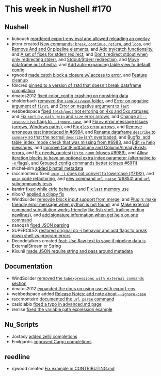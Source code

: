 # This week in Nushell #170


## Nushell


- kubouch [reordered export-env eval and allowed reloading an overlay](https://github.com/nushell/nushell/pull/7231)
- jntrnr created [New commands: `break`, `continue`, `return`, and `loop`](https://github.com/nushell/nushell/pull/7230), and [Remove And and Or pipeline elements](https://github.com/nushell/nushell/pull/7229), and [Add try/catch functionality](https://github.com/nushell/nushell/pull/7221), and [A set of fixes for stderr redirect](https://github.com/nushell/nushell/pull/7219), and [Don't redirect stdout when only redirecting stderr](https://github.com/nushell/nushell/pull/7206), and [Stdout/Stderr redirection](https://github.com/nushell/nushell/pull/7185), and [Move dataframe out of extra](https://github.com/nushell/nushell/pull/7180), and [Add auto-expanding table view to default config](https://github.com/nushell/nushell/pull/7172)
- rgwood [made catch block a closure w/ access to error](https://github.com/nushell/nushell/pull/7228), and [Feature cleanup](https://github.com/nushell/nushell/pull/7182)
- fdncred [pinned to a version of zstd that doesn't break dataframe compilation](https://github.com/nushell/nushell/pull/7227)
- dmatos2012 [fixed color_config crashing on nonstring data](https://github.com/nushell/nushell/pull/7215)
- sholderbach [removed the `samples/wasm` folder](https://github.com/nushell/nushell/pull/7214), and [Error on negative argument of `first`](https://github.com/nushell/nushell/pull/7186), and [Error on negative argument to `last`](https://github.com/nushell/nushell/pull/7184)
- webbedspace [fixed `fetch`/`post` not erroring on 4xx and 5xx statuses](https://github.com/nushell/nushell/pull/7213), and [Fix `sort-by`, `path join` and `size` error arrows](https://github.com/nushell/nushell/pull/7199), and [Change all `--insensitive` flags to `--ignore-case`](https://github.com/nushell/nushell/pull/7198), and [Fix `mv` error message issues (arrows, Windows paths)](https://github.com/nushell/nushell/pull/7197), and [Fix `glob` error arrows](https://github.com/nushell/nushell/pull/7194), and [Remove erroneous test introduced in #6994](https://github.com/nushell/nushell/pull/7179), and [Rename dataframe `describe` to `summary` so that the normal `describe` isn't overloaded](https://github.com/nushell/nushell/pull/7176), and [Bugfix: add table_index_mode check that was missing from #6983](https://github.com/nushell/nushell/pull/7170), and [Edit `rm` help messages](https://github.com/nushell/nushell/pull/7165), and [Improve CantFindColumn and ColumnAlreadyExists errors](https://github.com/nushell/nushell/pull/7164), and [Fix needs_quotes() in `to nuon` (closes #6989)](https://github.com/nushell/nushell/pull/7056), and [Allow iteration blocks to have an optional extra index parameter (alternative to `-n` flags)](https://github.com/nushell/nushell/pull/6994), and [Grouped config commands better (closes #6911)](https://github.com/nushell/nushell/pull/6983)
- michel-slm [added binstall metadata](https://github.com/nushell/nushell/pull/7212)
- raccmonteiro fixed [`uniq -i` does not convert to lowercase (#7192)](https://github.com/nushell/nushell/pull/7209), and [`uniq` code refactoring](https://github.com/nushell/nushell/pull/7188), and [new command `url parse` (#6854) and `url` subcommands tests](https://github.com/nushell/nushell/pull/7124)
- kamirr [fixed while ctrlc behavior](https://github.com/nushell/nushell/pull/7195), and [Fix `last` memory use](https://github.com/nushell/nushell/pull/7178)
- nibon7 [applied a clippy fix](https://github.com/nushell/nushell/pull/7193)
- WindSoilder [removde block input support from merge](https://github.com/nushell/nushell/pull/7177), and [Plugin: make friendly error message when python is not found](https://github.com/nushell/nushell/pull/7163), and [Make external command substitution works friendly(like fish shell, trailing ending newlines)](https://github.com/nushell/nushell/pull/7156), and [add signature information when get help on one command](https://github.com/nushell/nushell/pull/7079)
- nanoqsh [fixed JSON parsing](https://github.com/nushell/nushell/pull/7175)
- SUPERCILEX [restored original do -i behavior and add flags to break down shell vs program errors](https://github.com/nushell/nushell/pull/7122)
- Decodetalkers created [feat: Use Raw text to save if pipeline data is ExternalStream or String](https://github.com/nushell/nushell/pull/7082)
- Kixunil [made JSON require string and pass around metadata](https://github.com/nushell/nushell/pull/7010)

## Documentation

- WindSoilder [removed the `Subexpressions with external commands` section](https://github.com/nushell/nushell.github.io/pull/681)
- dmatos2012 [expanded the docs on using use with export-env](https://github.com/nushell/nushell.github.io/pull/680)
- webbedspace added [Release Notes: add note about `--ignore-case`](https://github.com/nushell/nushell.github.io/pull/678)
- raccmonteiro [documented the `url parse` command](https://github.com/nushell/nushell.github.io/pull/677)
- casidiablo [fixed a typo in advanced.md page](https://github.com/nushell/nushell.github.io/pull/676)
- remlse [fixed the variable path expression example](https://github.com/nushell/nushell.github.io/pull/674)

## Nu_Scripts


- Joxtacy [added zellij completions](https://github.com/nushell/nu_scripts/pull/317)
- Emilgardis [improved Cargo completions](https://github.com/nushell/nu_scripts/pull/316)


## reedline

- rgwood created [Fix example in CONTRIBUTING.md](https://github.com/nushell/reedline/pull/517)

